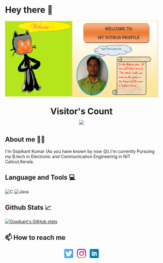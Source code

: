 # Hey there 👋

![](https://github.com/Gopi-2001/Gopi-2001/blob/41c752fdbbee6cd438b5058598648e117491aa34/git_profile.png)

 <p align="center" style="font-size:200%;"> 
  <b>Visitor's Count</b> <br> 
  <img src="https://profile-counter.glitch.me/Gopi-2001/count.svg" />
 </p>

## About me 👨‍💼

I'm Gopikant Kumar (As you have known by now 😜).I'm currently Pursuing my B.tech in Electronic and Communication Engineering in NIT Calicut,Kerala. 

## Language and Tools 💻

![C](https://img.shields.io/badge/c-%2300599C.svg?style=for-the-badge&logo=c&logoColor=white) ![Java](https://img.shields.io/badge/java-%23ED8B00.svg?style=for-the-badge&logo=java&logoColor=white)

## Github Stats 📈

[![Gopikant's GitHub stats](https://github-readme-stats.vercel.app/api?username=Gopi-2001)](https://github.com/Gopi-2001/github-readme-stats)

## 📫 How to reach me

<p align='center'>
<a href="https://twitter.com/GopikantKumar01/"><img height="30" src="https://github.com/Gopi-2001/Gopi-2001/blob/84672db4112097bb368f8e769b4487dd3ffc85cc/twitter.png?raw=true"></a>&nbsp;&nbsp;
<a href="https://instagram.com/gopikantkumar01/"><img height="30" src="https://github.com/Gopi-2001/Gopi-2001/blob/132210db51a53d025c82cf6f36df5bc6c398198b/instagram.png?raw=true"></a>&nbsp;&nbsp;
<a href="https://www.linkedin.com/in/gopikantkumar/"><img height="30" src="https://github.com/Gopi-2001/Gopi-2001/blob/85190c3e7b018f6cf55b4ff85fd80332932bc3c8/linkedin.png"></a>
</p>






<!--
**Gopi-2001/Gopi-2001** is a ✨ _special_ ✨ repository because its `README.md` (this file) appears on your GitHub profile.

Here are some ideas to get you started:

- 🔭 I’m currently working on ...
- 🌱 I’m currently learning ...
- 👯 I’m looking to collaborate on ...
- 🤔 I’m looking for help with ...
- 💬 Ask me about ...
- 📫 How to reach me: ...
- 😄 Pronouns: ...
- ⚡ Fun fact: ...
-->

